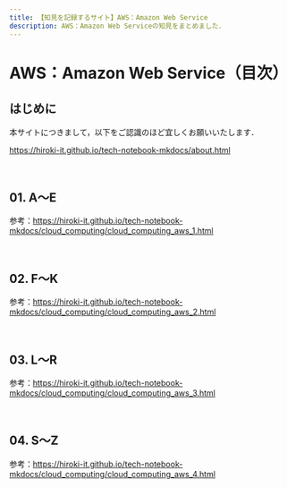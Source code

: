 ```yaml
---
title: 【知見を記録するサイト】AWS：Amazon Web Service
description: AWS：Amazon Web Serviceの知見をまとめました．
---
```


# AWS：Amazon Web Service（目次）

## はじめに

本サイトにつきまして，以下をご認識のほど宜しくお願いいたします．

https://hiroki-it.github.io/tech-notebook-mkdocs/about.html

<br>

## 01. A〜E

参考：https://hiroki-it.github.io/tech-notebook-mkdocs/cloud_computing/cloud_computing_aws_1.html

<br>

## 02. F〜K

参考：https://hiroki-it.github.io/tech-notebook-mkdocs/cloud_computing/cloud_computing_aws_2.html

<br>

## 03. L〜R

参考：https://hiroki-it.github.io/tech-notebook-mkdocs/cloud_computing/cloud_computing_aws_3.html

<br>

## 04. S〜Z

参考：https://hiroki-it.github.io/tech-notebook-mkdocs/cloud_computing/cloud_computing_aws_4.html
